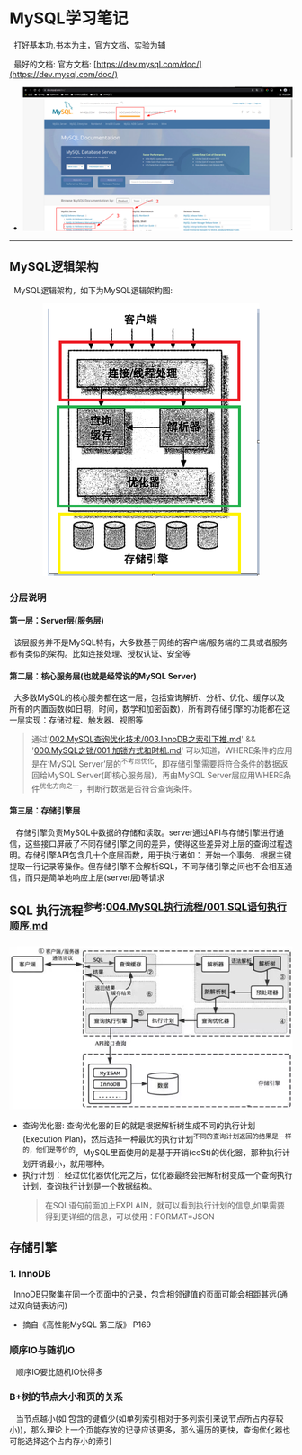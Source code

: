 # MySQL学习笔记
&nbsp;&nbsp;打好基本功.书本为主，官方文档、实验为辅

&nbsp;&nbsp;最好的文档: 官方文档: [https://dev.mysql.com/doc/](https://dev.mysql.com/doc/)
- <img src="./pics/mysql-doc.jpg"/>

---

## MySQL逻辑架构
&nbsp;&nbsp;MySQL逻辑架构，如下为MySQL逻辑架构图:
<div align=center><img src="./pics/mysql-luojijiagou.jpg"/></div>

### 分层说明
#### 第一层：Server层(服务层)
&nbsp;&nbsp;该层服务并不是MySQL特有，大多数基于网络的客户端/服务端的工具或者服务都有类似的架构。比如连接处理、授权认证、安全等

#### 第二层：核心服务层(也就是经常说的MySQL Server)
&nbsp;&nbsp;大多数MySQL的核心服务都在这一层，包括查询解析、分析、优化、缓存以及所有的内置函数(如日期，时间，数学和加密函数)，所有跨存储引擎的功能都在这一层实现：存储过程、触发器、视图等
> 通过'[002.MySQL查询优化技术/003.InnoDB之索引下推.md](./002.MySQL查询优化技术/003.InnoDB之索引下推.md)' && '[000.MySQL之锁/001.加锁方式和时机.md](./000.MySQL之锁/001.加锁方式和时机.md)' 可以知道，WHERE条件的应用是在‘MySQL Server’层的<sup>不考虑优化</sup>，即存储引擎需要将符合条件的数据返回给MySQL Server(即核心服务层)，再由MySQL Server层应用WHERE条件<sup>优化方向之一</sup>，判断行数据是否符合查询条件。

#### 第三层：存储引擎层 
&nbsp;&nbsp; 存储引擎负责MySQL中数据的存储和读取。server通过API与存储引擎进行通信，这些接口屏蔽了不同存储引擎之间的差异，使得这些差异对上层的查询过程透明。存储引擎API包含几十个底层函数，用于执行诸如： 开始一个事务、根据主键提取一行记录等操作。但存储引擎不会解析SQL，不同存储引擎之间也不会相互通信，而只是简单地响应上层(server层)等请求

## SQL 执行流程<sup>参考:[004.MySQL执行流程/001.SQL语句执行顺序.md](./004.MySQL执行流程/001.SQL语句执行顺序.md)</sup>
<div align=center><img src="./pics/690b9f555dfc479784cf40cc59aeedc4.png"/></div>

+ 查询优化器: 查询优化器的目的就是根据解析树生成不同的执行计划(Execution Plan)，然后选择一种最优的执行计划<sup>不同的查询计划返回的结果是一样的，他们是等价的</sup>，MySQL里面使用的是基于开销(coSt)的优化器，那种执行计划开销最小，就用哪种。
+ 执行计划： 经过优化器优化完之后，优化器最终会把解析树变成一个查询执行计划，查询执行计划是一个数据结构。
  > 在SQL语句前面加上EXPLAIN，就可以看到执行计划的信息,如果需要得到更详细的信息，可以使用：FORMAT=JSON

## 存储引擎
### 1. InnoDB
&nbsp;&nbsp;InnoDB只聚集在同一个页面中的记录，包含相邻键值的页面可能会相距甚远(通过双向链表访问)
  - 摘自《高性能MySQL 第三版》 P169

### 顺序IO与随机IO
&nbsp;&nbsp; 顺序IO要比随机IO快得多

### B+树的节点大小和页的关系
&nbsp;&nbsp; 当节点越小(如 包含的键值少(如单列索引相对于多列索引来说节点所占内存较小))，那么理论上一个页能存放的记录应该更多，那么遍历的更快，查询优化器也可能选择这个占内存小的索引